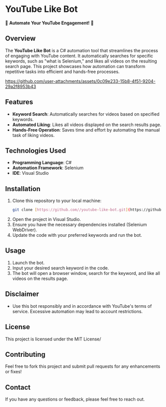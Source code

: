 # YouTube Like Bot

🚀 **Automate Your YouTube Engagement!** 🚀

## Overview
The **YouTube Like Bot** is a C# automation tool that streamlines the process of engaging with YouTube content. It automatically searches for specific keywords, such as "what is Selenium," and likes all videos on the resulting search page. This project showcases how automation can transform repetitive tasks into efficient and hands-free processes.


https://github.com/user-attachments/assets/0c09e233-15b8-4f51-9204-29a2f8953b43


## Features
- **Keyword Search**: Automatically searches for videos based on specified keywords.
- **Automated Liking**: Likes all videos displayed on the search results page.
- **Hands-Free Operation**: Saves time and effort by automating the manual task of liking videos.

## Technologies Used
- **Programming Language**: C#
- **Automation Framework**: Selenium
- **IDE**: Visual Studio

## Installation
1. Clone this repository to your local machine:
   ```bash
   git clone [https://github.com//youtube-like-bot.git](https://github.com/TechZainShahzad/Youtube-Automation)
   ```
2. Open the project in Visual Studio.
3. Ensure you have the necessary dependencies installed (Selenium WebDriver).
4. Update the code with your preferred keywords and run the bot.

## Usage
1. Launch the bot.
2. Input your desired search keyword in the code.
3. The bot will open a browser window, search for the keyword, and like all videos on the results page.

## Disclaimer
- Use this bot responsibly and in accordance with YouTube's terms of service. Excessive automation may lead to account restrictions.

## License
This project is licensed under the MIT License/

## Contributing
Feel free to fork this project and submit pull requests for any enhancements or fixes!

## Contact
If you have any questions or feedback, please feel free to reach out.

